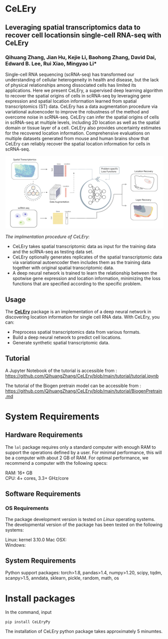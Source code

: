 # CeLEry
## Leveraging  spatial  transcriptomics  data  to  recover cell  locationsin  single-cell RNA-seq with CeLEry

### Qihuang Zhang, Jian Hu, Kejie Li, Baohong Zhang, David Dai, Edward B. Lee, Rui Xiao, Mingyao Li*

Single-cell RNA sequencing (scRNA-seq) has transformed our understanding of cellular heterogeneity in health and disease, but the lack of physical relationships among dissociated cells has limited its applications. Here we present CeLEry, a supervised deep learning algorithm to recover the spatial origins of cells in scRNA-seq by leveraging gene expression and spatial location information learned from spatial transcriptomics (ST) data. CeLEry has a data augmentation procedure via variational autoencoder to improve the robustness of the method and overcome noise in scRNA-seq. CeLEry can infer the spatial origins of cells in scRNA-seq at multiple levels, including 2D location as well as the spatial domain or tissue layer of a cell. CeLEry also provides uncertainty estimates for the recovered location information. Comprehensive evaluations on multiple datasets generated from mouse and human brains show that CeLEry can reliably recover the spatial location information for cells in scRNA-seq.

![CeLEry workflow](docs/asserts/images/workflow.png)

*The implmentation procedure of CeLEry*:
- CeLEry takes spatial transcriptomic data as input for the training data and the scRNA-seq as testing data set. 
- CeLEry optionally generates replicates of the spatial transcriptomic data via variational autoencoder then includes them as the training data together with original spatial transcriptomic data. 
- A deep neural network is trained to learn the relationship between the spotwise gene expression and location information, minimizing the loss functions that are specified according to the specific problem. 



## Usage

The [**CeLEry**](https://github.com/QihuangZhang/CeLEry) package is an implementation of a deep neural network in discovering location information for single cell RNA data. With CeLEry, you can:

- Preprocess spatial transcriptomics data from various formats.
- Build a deep neural network to predict cell locations.
- Generate synthetic spatial transcriptomic data.



## Tutorial


A Jupyter Notebook of the tutorial is accessible from : 
<br>
https://github.com/QihuangZhang/CeLEry/blob/main/tutorial/tutorial.ipynb
<br>


The tutorial of the Biogen pretrain model can be accessible from : 
<br>
https://github.com/QihuangZhang/CeLEry/blob/main/tutorial/BiogenPretrain.md
<br>

# System Requirements

## Hardware Requirements

The `lol` package requires only a standard computer with enough RAM to support the operations defined by a user. For minimal performance, this will be a computer with about 2 GB of RAM. For optimal performance, we recommend a computer with the following specs:

RAM: 16+ GB  
CPU: 4+ cores, 3.3+ GHz/core

## Software Requirements

### OS Requirements

The package development version is tested on *Linux* operating systems. The developmental version of the package has been tested on the following systems:

Linux: kernel 3.10.0 
Mac OSX:  
Windows:  

## System Requirements
Python support packages: torch>1.8, pandas>1.4, numpy>1.20, scipy, tqdm, scanpy>1.5, anndata, sklearn, pickle, random, math, os


# Install packages
In the command, input
```
pip install CeLEryPy
```

The installation of CeLEry python package takes approximately 5 minumtes.
